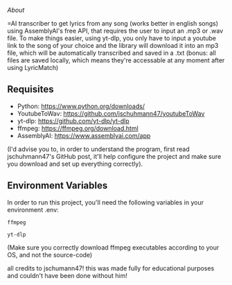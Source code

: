 *About*

=AI transcriber to get lyrics from any song (works better in english songs) using AssemblyAI's free API, that requires the user to input an .mp3 or .wav file. To make things easier, using yt-dlp, you only have to input a youtube link to the song of your choice and the library will download it into an mp3 file, which will be automatically transcribed and saved in a .txt (bonus: all files are saved locally, which means they're accessable at any moment after using LyricMatch)





## Requisites

- Python: https://www.python.org/downloads/
- YoutubeToWav: https://github.com/jschuhmann47/youtubeToWav 
- yt-dlp: https://github.com/yt-dlp/yt-dlp
- ffmpeg: https://ffmpeg.org/download.html
- AssemblyAI: https://www.assemblyai.com/app

(I'd advise you to, in order to understand the program, first read jschuhmann47's GitHub post, it'll help configure the project and make sure you download and set up everything correctly).
## Environment Variables

In order to run this project, you'll need the following variables in your environment .env:


`ffmpeg`

`yt-dlp`

(Make sure you correctly download ffmpeg executables according to your OS, and not the source-code)


all credits to jschumann47! this was made fully for educational purposes and couldn't have been done without him!
